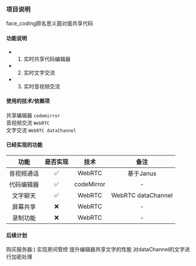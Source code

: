 ### 项目说明
face_coding顾名思义面对面共享代码

#### 功能说明

- 1. 实时共享代码编辑器
- 2. 实时文字交流
- 3. 实时音视频交流
  
#### 使用的技术/依赖项
共享编辑器 `codemirror`<br/>
音视频交流 `WebRTC`<br/>
文字交流  `WebRTC dataChannel`<br/>

#### 已经实现的功能

|功能|是否实现|技术|备注|
|:--:|:--:|:--:|:--:|
|音视频通话|✅|WebRTC|基于Janus|
|代码编辑器|✅|codeMirror|-|
|文字聊天|✅|WebRTC|WebRTC dataChannel|
|屏幕共享|❌|WebRTC|-|
|录制功能|❌|WebRTC|-|

#### 后续计划
购买服务器:) 实现房间管控 提升编辑器共享文字的性能  对dataChannel的文字进行加密处理